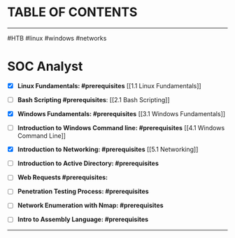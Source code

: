 # TABLE OF CONTENTS
---
#HTB #linux #windows #networks

# SOC Analyst
- [x]  **Linux Fundamentals: #prerequisites**
[[1.1 Linux Fundamentals]] 

- [ ] **Bash Scripting #prerequisites**:
[[2.1 Bash Scripting]]

- [x] **Windows Fundamentals: #prerequisites**
[[3.1 Windows Fundamentals]] 

- [ ] **Introduction to Windows Command line: #prerequisites** 
[[4.1 Windows Command Line]]

- [x] **Introduction to Networking: #prerequisites**
[[5.1 Networking]]

- [ ] **Introduction to Active Directory: #prerequisites**

- [ ] **Web Requests #prerequisites:**

- [ ] **Penetration Testing Process: #prerequisites**

- [ ] **Network Enumeration with Nmap: #prerequisites**

- [ ] **Intro to Assembly Language: #prerequisites**




---
